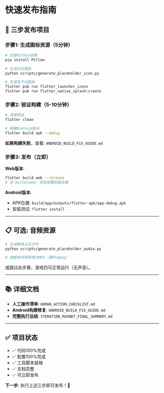 # 快速发布指南

<!-- Generated by Qoder AI (Model: claude-sonnet-4-5-20250929) - 2025-10-23 -->

## 🚀 三步发布项目

### 步骤1: 生成图标资源（5分钟）

```bash
# 安装Python依赖
pip install Pillow

# 生成占位图标
python scripts/generate_placeholder_icon.py

# 生成各平台图标
flutter pub run flutter_launcher_icons
flutter pub run flutter_native_splash:create
```

### 步骤2: 验证构建（5-10分钟）

```bash
# 清理项目
flutter clean

# 构建Android版本
flutter build apk --debug
```

**如果构建失败**，查看: `ANDROID_BUILD_FIX_GUIDE.md`

### 步骤3: 发布（立即）

**Web版本**:
```bash
flutter build web --release
# 将 build/web/ 目录部署到服务器
```

**Android版本**:
- APK位置: `build/app/outputs/flutter-apk/app-debug.apk`
- 安装测试: `flutter install`

---

## 📋 可选: 音频资源

```bash
# 生成静音占位文件
python scripts/generate_placeholder_audio.py

# 按脚本说明转换为MP3（需FFmpeg）
```

或跳过此步骤，游戏仍可正常运行（无声音）。

---

## 📚 详细文档

- **人工操作清单**: `HUMAN_ACTION_CHECKLIST.md`
- **Android构建修复**: `ANDROID_BUILD_FIX_GUIDE.md`
- **完整执行总结**: `ITERATION_ROUND7_FINAL_SUMMARY.md`

---

## ✅ 项目状态

- ✅ 代码100%完成
- ✅ 配置100%完成
- ✅ 工具脚本就绪
- ✅ 文档完整
- ✅ 可立即发布

**下一步**: 执行上述三步即可发布！🎉
